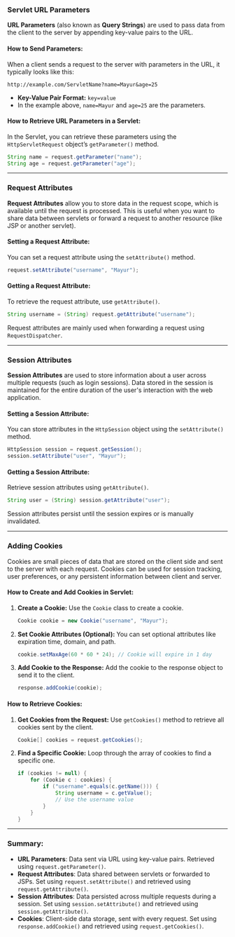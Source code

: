 <!-- @format -->

### **Servlet URL Parameters**

**URL Parameters** (also known as **Query Strings**) are used to pass data from the client to the server by appending key-value pairs to the URL.

#### **How to Send Parameters:**

When a client sends a request to the server with parameters in the URL, it typically looks like this:

```
http://example.com/ServletName?name=Mayur&age=25
```

- **Key-Value Pair Format:** `key=value`
- In the example above, `name=Mayur` and `age=25` are the parameters.

#### **How to Retrieve URL Parameters in a Servlet:**

In the Servlet, you can retrieve these parameters using the `HttpServletRequest` object’s `getParameter()` method.

```java
String name = request.getParameter("name");
String age = request.getParameter("age");
```

---

### **Request Attributes**

**Request Attributes** allow you to store data in the request scope, which is available until the request is processed. This is useful when you want to share data between servlets or forward a request to another resource (like JSP or another servlet).

#### **Setting a Request Attribute:**

You can set a request attribute using the `setAttribute()` method.

```java
request.setAttribute("username", "Mayur");
```

#### **Getting a Request Attribute:**

To retrieve the request attribute, use `getAttribute()`.

```java
String username = (String) request.getAttribute("username");
```

Request attributes are mainly used when forwarding a request using `RequestDispatcher`.

---

### **Session Attributes**

**Session Attributes** are used to store information about a user across multiple requests (such as login sessions). Data stored in the session is maintained for the entire duration of the user's interaction with the web application.

#### **Setting a Session Attribute:**

You can store attributes in the `HttpSession` object using the `setAttribute()` method.

```java
HttpSession session = request.getSession();
session.setAttribute("user", "Mayur");
```

#### **Getting a Session Attribute:**

Retrieve session attributes using `getAttribute()`.

```java
String user = (String) session.getAttribute("user");
```

Session attributes persist until the session expires or is manually invalidated.

---

### **Adding Cookies**

Cookies are small pieces of data that are stored on the client side and sent to the server with each request. Cookies can be used for session tracking, user preferences, or any persistent information between client and server.

#### **How to Create and Add Cookies in Servlet:**

1. **Create a Cookie:**
   Use the `Cookie` class to create a cookie.

   ```java
   Cookie cookie = new Cookie("username", "Mayur");
   ```

2. **Set Cookie Attributes (Optional):**
   You can set optional attributes like expiration time, domain, and path.

   ```java
   cookie.setMaxAge(60 * 60 * 24); // Cookie will expire in 1 day
   ```

3. **Add Cookie to the Response:**
   Add the cookie to the response object to send it to the client.

   ```java
   response.addCookie(cookie);
   ```

#### **How to Retrieve Cookies:**

1. **Get Cookies from the Request:**
   Use `getCookies()` method to retrieve all cookies sent by the client.

   ```java
   Cookie[] cookies = request.getCookies();
   ```

2. **Find a Specific Cookie:**
   Loop through the array of cookies to find a specific one.

   ```java
   if (cookies != null) {
       for (Cookie c : cookies) {
           if ("username".equals(c.getName())) {
               String username = c.getValue();
               // Use the username value
           }
       }
   }
   ```

---

### **Summary:**

- **URL Parameters**: Data sent via URL using key-value pairs. Retrieved using `request.getParameter()`.
- **Request Attributes**: Data shared between servlets or forwarded to JSPs. Set using `request.setAttribute()` and retrieved using `request.getAttribute()`.
- **Session Attributes**: Data persisted across multiple requests during a session. Set using `session.setAttribute()` and retrieved using `session.getAttribute()`.
- **Cookies**: Client-side data storage, sent with every request. Set using `response.addCookie()` and retrieved using `request.getCookies()`.
